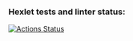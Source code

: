 ### Hexlet tests and linter status:
[![Actions Status](https://github.com/mashevv/layout-designer-project-58/actions/workflows/hexlet-check.yml/badge.svg)](https://github.com/mashevv/layout-designer-project-58/actions)